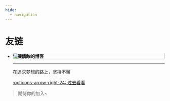 ```yaml
---
hide:
  - navigation
---
```


# 友链

<style>
.links-div li > p:nth-child(1) {
    position: relative;
}
.links-div li > p:nth-child(1) > img {
    height: 100%;
    position: absolute;
    float: right;
    right: 0;
    border-radius: 2px;
}
.links-div li > p:nth-child(4) > a > span:nth-child(1) {
    margin-top: .2%;
}
</style>

<div class="links-div grid cards" markdown>

-   __饼藏情敌的博客__ ![avatar](https://q.qlogo.cn/g?b=qq&nk=822627809&s=640)

    ---

    在追求梦想的路上，坚持不懈

    [:octicons-arrow-right-24: 过去看看](https://zjhzzy.github.io)

> 期待你的加入~

</div>
